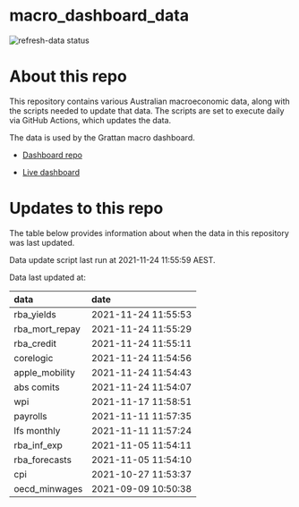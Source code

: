 
<!-- README.md is generated from README.Rmd. Please edit that file -->

# macro\_dashboard\_data

<!-- badges: start -->

![refresh-data
status](https://github.com/grattan/macro_dashboard_data/workflows/refresh-data/badge.svg)

<!-- badges: end -->

# About this repo

This repository contains various Australian macroeconomic data, along
with the scripts needed to update that data. The scripts are set to
execute daily via GitHub Actions, which updates the data.

The data is used by the Grattan macro dashboard.

  - [Dashboard repo](https://github.com/grattan/macrodashboard)

  - [Live dashboard](https://mattcowgill.shinyapps.io/macrodashboard/)

# Updates to this repo

The table below provides information about when the data in this
repository was last updated.

Data update script last run at 2021-11-24 11:55:59 AEST.

Data last updated at:

| data             | date                |
| :--------------- | :------------------ |
| rba\_yields      | 2021-11-24 11:55:53 |
| rba\_mort\_repay | 2021-11-24 11:55:29 |
| rba\_credit      | 2021-11-24 11:55:11 |
| corelogic        | 2021-11-24 11:54:56 |
| apple\_mobility  | 2021-11-24 11:54:43 |
| abs comits       | 2021-11-24 11:54:07 |
| wpi              | 2021-11-17 11:58:51 |
| payrolls         | 2021-11-11 11:57:35 |
| lfs monthly      | 2021-11-11 11:57:24 |
| rba\_inf\_exp    | 2021-11-05 11:54:11 |
| rba\_forecasts   | 2021-11-05 11:54:10 |
| cpi              | 2021-10-27 11:53:37 |
| oecd\_minwages   | 2021-09-09 10:50:38 |
